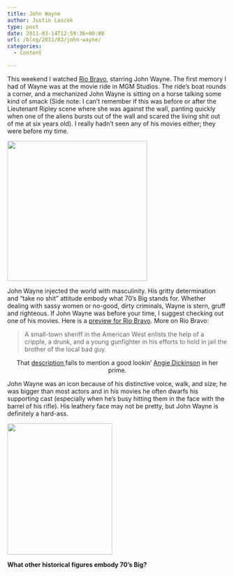 ```yaml
---
title: John Wayne
author: Justin Lascek
type: post
date: 2011-03-14T12:59:36+00:00
url: /blog/2011/03/john-wayne/
categories:
  - Content

---
```

This weekend I watched [Rio Bravo][1], starring John Wayne. The first memory I had of Wayne was at the movie ride in MGM Studios. The ride&#8217;s boat rounds a corner, and a mechanized John Wayne is sitting on a horse talking some kind of smack (Side note: I can&#8217;t remember if this was before or after the Lieutenant Ripley scene where she was against the wall, panting quickly when one of the aliens bursts out of the wall and scared the living shit out of me at six years old). I really hadn&#8217;t seen any of his movies either; they were before my time.
  


[<img data-attachment-id="3755" data-permalink="/blog/2011/03/john-wayne/john-wayne-cowboy-poster/" data-orig-file="/2011/03/John-Wayne-Cowboy-Poster.jpg" data-orig-size="400,400" data-comments-opened="1" data-image-meta="{&quot;aperture&quot;:&quot;0&quot;,&quot;credit&quot;:&quot;&quot;,&quot;camera&quot;:&quot;&quot;,&quot;caption&quot;:&quot;&quot;,&quot;created_timestamp&quot;:&quot;0&quot;,&quot;copyright&quot;:&quot;&quot;,&quot;focal_length&quot;:&quot;0&quot;,&quot;iso&quot;:&quot;0&quot;,&quot;shutter_speed&quot;:&quot;0&quot;,&quot;title&quot;:&quot;&quot;}" data-image-title="John Wayne Cowboy Poster" data-image-description="" data-medium-file="/2011/03/John-Wayne-Cowboy-Poster.jpg" data-large-file="/2011/03/John-Wayne-Cowboy-Poster.jpg" class="size-full wp-image-3755 aligncenter" title="John Wayne Cowboy Poster" src="/2011/03/John-Wayne-Cowboy-Poster.jpg" alt="" width="320" height="320" srcset="/2011/03/John-Wayne-Cowboy-Poster.jpg 400w, /2011/03/John-Wayne-Cowboy-Poster-150x150.jpg 150w" sizes="(max-width: 320px) 100vw, 320px" />][2]
  


John Wayne injected the world with masculinity. His gritty determination and &#8220;take no shit&#8221; attitude embody what 70&#8217;s Big stands for. Whether dealing with sassy women or no-good, dirty criminals, Wayne is stern, gruff and righteous. If John Wayne was before your time, I suggest checking out one of his movies. Here is a [preview for Rio Bravo][3]. More on Rio Bravo:



> A small-town sheriff in the American West enlists the help of a cripple, a drunk, and a young gunfighter in his efforts to hold in jail the brother of the local bad guy.

<p style="text-align: center;">
  That <a href="http://www.imdb.com/title/tt0053221/">description </a> fails to mention a good lookin&#8217; <a href="http://www.google.com/images?q=angie+dickinson&oe=utf-8&rls=org.mozilla:en-US:official&client=firefox-a&um=1&ie=UTF-8&source=og&sa=N&hl=en&tab=wi&biw=1600&bih=704">Angie Dickinson</a> in her prime.<br />
</p>

John Wayne was an icon because of his distinctive voice, walk, and size; he was bigger than most actors and in his movies he often dwarfs his supporting cast (especially when he&#8217;s busy hitting them in the face with the barrel of his rifle). His leathery face may not be pretty, but John Wayne is definitely a hard-ass.

[<img data-attachment-id="3756" data-permalink="/blog/2011/03/john-wayne/wayne-300/" data-orig-file="/2011/03/wayne-300.jpg" data-orig-size="300,375" data-comments-opened="1" data-image-meta="{&quot;aperture&quot;:&quot;0&quot;,&quot;credit&quot;:&quot;&quot;,&quot;camera&quot;:&quot;&quot;,&quot;caption&quot;:&quot;&quot;,&quot;created_timestamp&quot;:&quot;0&quot;,&quot;copyright&quot;:&quot;&quot;,&quot;focal_length&quot;:&quot;0&quot;,&quot;iso&quot;:&quot;0&quot;,&quot;shutter_speed&quot;:&quot;0&quot;,&quot;title&quot;:&quot;&quot;}" data-image-title="wayne-300" data-image-description="" data-medium-file="/2011/03/wayne-300.jpg" data-large-file="/2011/03/wayne-300.jpg" class="size-full wp-image-3756 aligncenter" title="wayne-300" src="/2011/03/wayne-300.jpg" alt="" width="240" height="300" />][4]
  


**What other historical figures embody 70&#8217;s Big?**

 [1]: http://www.imdb.com/title/tt0053221/
 [2]: /2011/03/John-Wayne-Cowboy-Poster.jpg
 [3]: http://www.youtube.com/watch?v=RlAF1DPLIAI&feature=fvst
 [4]: /2011/03/wayne-300.jpg
